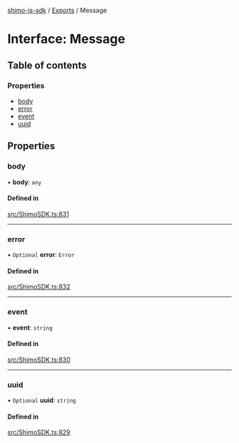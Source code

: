 [shimo-js-sdk](../README.md) / [Exports](../modules.md) / Message

# Interface: Message

## Table of contents

### Properties

- [body](Message.md#body)
- [error](Message.md#error)
- [event](Message.md#event)
- [uuid](Message.md#uuid)

## Properties

### body

• **body**: `any`

#### Defined in

[src/ShimoSDK.ts:831](https://github.com/shimohq/shimo-js-sdk/blob/adbcbcd/src/ShimoSDK.ts#L831)

___

### error

• `Optional` **error**: `Error`

#### Defined in

[src/ShimoSDK.ts:832](https://github.com/shimohq/shimo-js-sdk/blob/adbcbcd/src/ShimoSDK.ts#L832)

___

### event

• **event**: `string`

#### Defined in

[src/ShimoSDK.ts:830](https://github.com/shimohq/shimo-js-sdk/blob/adbcbcd/src/ShimoSDK.ts#L830)

___

### uuid

• `Optional` **uuid**: `string`

#### Defined in

[src/ShimoSDK.ts:829](https://github.com/shimohq/shimo-js-sdk/blob/adbcbcd/src/ShimoSDK.ts#L829)
